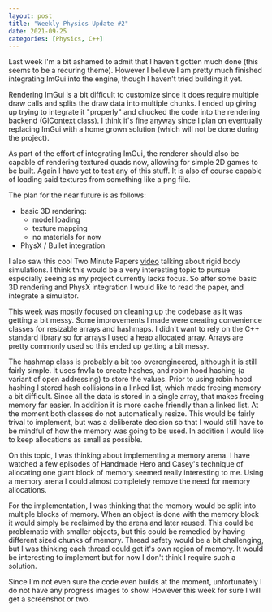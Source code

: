 ```yaml
---
layout: post
title: "Weekly Physics Update #2"
date: 2021-09-25
categories: [Physics, C++]
---
```


Last week I'm a bit ashamed to admit that I haven't gotten much done (this seems to be a recuring theme).
However I believe I am pretty much finished integrating ImGui into the engine, though I haven't tried
building it yet.

Rendering ImGui is a bit difficult to customize since it does require multiple draw calls and splits the
draw data into multiple chunks. I ended up giving up trying to integrate it "properly" and chucked the
code into the rendering backend (GlContext class). I think it's fine anyway since I plan on eventually
replacing ImGui with a home grown solution (which will not be done during the project).

As part of the effort of integrating ImGui, the renderer should also be capable of rendering textured
quads now, allowing for simple 2D games to be built. Again I have yet to test any of this stuff. It is
also of course capable of loading said textures from something like a png file.

The plan for the near future is as follows:
- basic 3D rendering:
	- model loading
	- texture mapping
	- no materials for now
- PhysX / Bullet integration

I also saw this cool Two Minute Papers [video](https://youtu.be/CfJ074h9K8s) talking about rigid body
simulations. I think this would be a very interesting topic to pursue especially seeing as my project
currently lacks focus. So after some basic 3D rendering and PhysX integration I would like to read the
paper, and integrate a simulator.

This week was mostly focused on cleaning up the codebase as it was getting a bit messy. Some improvements
I made were creating convenience classes for resizable arrays and hashmaps. I didn't want to rely on the
C++ standard library so for arrays I used a heap allocated array. Arrays are pretty commonly used so this
ended up getting a bit messy.

The hashmap class is probably a bit too overengineered, although it is still fairly simple. It uses fnv1a
to create hashes, and robin hood hashing (a variant of open addressing) to store the values. Prior to
using robin hood hashing I stored hash collisions in a linked list, which made freeing memory a bit difficult.
Since all the data is stored in a single array, that makes freeing memory far easier. In addition it is more
cache friendly than a linked list. At the moment both classes do not automatically resize. This would be
fairly trival to implement, but was a deliberate decision so that I would still have to be mindful of how
the memory was going to be used. In addition I would like to keep allocations as small as possible.

On this topic, I was thinking about implementing a memory arena. I have watched a few episodes of Handmade
Hero and Casey's technique of allocating one giant block of memory seemed really interesting to me. Using
a memory arena I could almost completely remove the need for memory allocations.

For the implementation, I was thinking that the memory would be split into multiple blocks of memory. When
an object is done with the memory block it would simply be reclaimed by the arena and later reused. This
could be problematic with smaller objects, but this could be remedied by having different sized chunks of
memory. Thread safety would be a bit challenging, but I was thinking each thread could get it's own region
of memory. It would be interesting to implement but for now I don't think I require such a solution.

Since I'm not even sure the code even builds at the moment, unfortunately I do not have any progress images
to show. However this week for sure I will get a screenshot or two.
